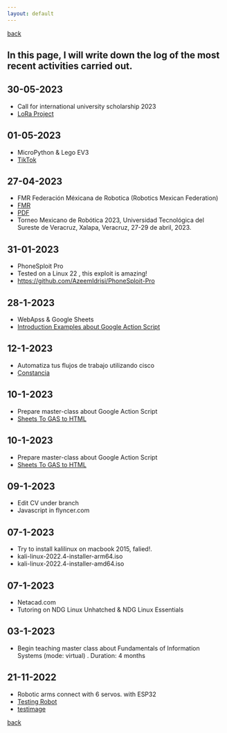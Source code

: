 ```yaml
---
layout: default
---
```

[back](./)

## In this page, I will write down the log of the most recent activities carried out.
## 30-05-2023
* Call for international university scholarship 2023
* [LoRa Project ](https://github.com/luisreylara/Project_Water_Telemetry)

## 01-05-2023
* MicroPython & Lego EV3 
* [TikTok ](https://tiktok/@larkeducation)

## 27-04-2023
* FMR Federación Méxicana de Robotica (Robotics Mexican Federation) 
* [FMR ](https://femexrobotica.org/eventos)
* [PDF ](https://femexrobotica.org/eventos)
* Torneo Mexicano de Robótica 2023, Universidad Tecnológica del Sureste de Veracruz, Xalapa, Veracruz, 27-29 de abril, 2023.

## 31-01-2023
* PhoneSploit Pro
* Tested on a Linux 22 , this exploit is amazing!
* https://github.com/AzeemIdrisi/PhoneSploit-Pro

## 28-1-2023
* WebApss & Google Sheets
* [Introduction Examples about Google Action Script ](https://github.com/luisreylara/GAS_Google_Apps_Script/blob/main/codes/ShhetsToGasToHtml.gs)

## 12-1-2023
* Automatiza tus flujos de trabajo utilizando cisco
* [Constancia](https://github.com/luisreylara/cisco/blob/main/charla_cisco_automatiza.png)

## 10-1-2023
* Prepare master-class about Google Action Script
* [Sheets To GAS to HTML](https://github.com/luisreylara/GAS_Google_Apps_Script)


## 10-1-2023
* Prepare master-class about Google Action Script
* [Sheets To GAS to HTML](https://github.com/luisreylara/GAS_Google_Apps_Script)

## 09-1-2023
* Edit CV under branch 
* Javascript in flyncer.com

## 07-1-2023
* Try to install kalilinux on macbook 2015, falied!.
* kali-linux-2022.4-installer-arm64.iso
* kali-linux-2022.4-installer-amd64.iso

## 07-1-2023
* Netacad.com
* Tutoring on NDG Linux Unhatched & NDG Linux Essentials 

## 03-1-2023
* Begin teaching master class about Fundamentals of Information Systems (mode: virtual) . Duration: 4 months

## 21-11-2022
* Robotic arms connect with 6 servos. with ESP32
* [Testing Robot](https://github.com/luisreylara/BrazoRobotico_6ejes_Peru)
* [testimage](./images/mensday.png)


[back](./)
